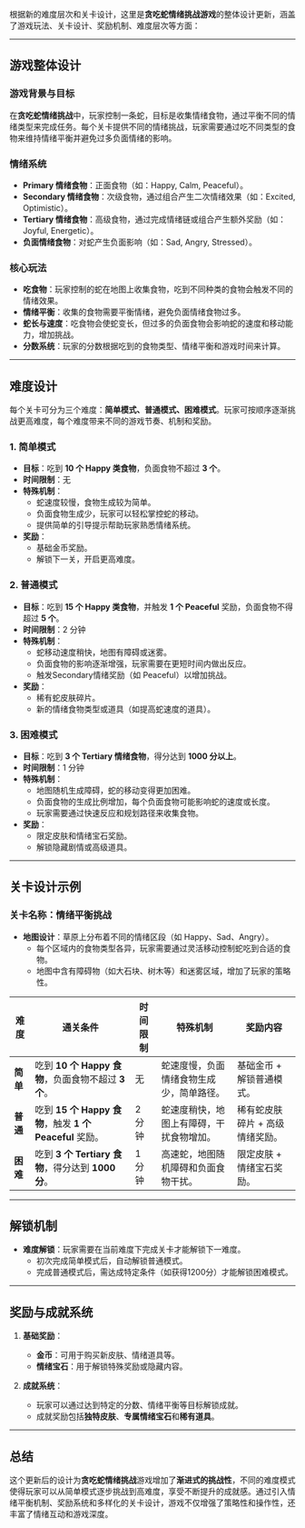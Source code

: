 根据新的难度层次和关卡设计，这里是**贪吃蛇情绪挑战游戏**的整体设计更新，涵盖了游戏玩法、关卡设计、奖励机制、难度层次等方面：

---

## **游戏整体设计**

### **游戏背景与目标**
在**贪吃蛇情绪挑战**中，玩家控制一条蛇，目标是收集情绪食物，通过平衡不同的情绪类型来完成任务。每个关卡提供不同的情绪挑战，玩家需要通过吃不同类型的食物来维持情绪平衡并避免过多负面情绪的影响。

### **情绪系统**
- **Primary 情绪食物**：正面食物（如：Happy, Calm, Peaceful）。
- **Secondary 情绪食物**：次级食物，通过组合产生二次情绪效果（如：Excited, Optimistic）。
- **Tertiary 情绪食物**：高级食物，通过完成情绪链或组合产生额外奖励（如：Joyful, Energetic）。
- **负面情绪食物**：对蛇产生负面影响（如：Sad, Angry, Stressed）。

### **核心玩法**
- **吃食物**：玩家控制的蛇在地图上收集食物，吃到不同种类的食物会触发不同的情绪效果。
- **情绪平衡**：收集的食物需要平衡情绪，避免负面情绪食物过多。
- **蛇长与速度**：吃食物会使蛇变长，但过多的负面食物会影响蛇的速度和移动能力，增加挑战。
- **分数系统**：玩家的分数根据吃到的食物类型、情绪平衡和游戏时间来计算。

---

## **难度设计**

每个关卡可分为三个难度：**简单模式、普通模式、困难模式**。玩家可按顺序逐渐挑战更高难度，每个难度带来不同的游戏节奏、机制和奖励。

### **1. 简单模式**
- **目标**：吃到 **10 个 Happy 类食物**，负面食物不超过 **3 个**。
- **时间限制**：无
- **特殊机制**：
  - 蛇速度较慢，食物生成较为简单。
  - 负面食物生成少，玩家可以轻松掌控蛇的移动。
  - 提供简单的引导提示帮助玩家熟悉情绪系统。
- **奖励**：
  - 基础金币奖励。
  - 解锁下一关，开启更高难度。

### **2. 普通模式**
- **目标**：吃到 **15 个 Happy 类食物**，并触发 **1 个 Peaceful** 奖励，负面食物不得超过 **5 个**。
- **时间限制**：2 分钟
- **特殊机制**：
  - 蛇移动速度稍快，地图有障碍或迷雾。
  - 负面食物的影响逐渐增强，玩家需要在更短时间内做出反应。
  - 触发Secondary情绪奖励（如 Peaceful）以增加挑战。
- **奖励**：
  - 稀有蛇皮肤碎片。
  - 新的情绪食物类型或道具（如提高蛇速度的道具）。

### **3. 困难模式**
- **目标**：吃到 **3 个 Tertiary 情绪食物**，得分达到 **1000 分以上**。
- **时间限制**：1 分钟
- **特殊机制**：
  - 地图随机生成障碍，蛇的移动变得更加困难。
  - 负面食物的生成比例增加，每个负面食物可能影响蛇的速度或长度。
  - 玩家需要通过快速反应和规划路径来收集食物。
- **奖励**：
  - 限定皮肤和情绪宝石奖励。
  - 解锁隐藏剧情或高级道具。

---

## **关卡设计示例**

### **关卡名称**：**情绪平衡挑战**
- **地图设计**：草原上分布着不同的情绪区段（如 Happy、Sad、Angry）。
  - 每个区域内的食物类型各异，玩家需要通过灵活移动控制蛇吃到合适的食物。
  - 地图中含有障碍物（如大石块、树木等）和迷雾区域，增加了玩家的策略性。

| 难度       | 通关条件                                                | 时间限制   | 特殊机制                                 | 奖励内容                             |
|------------|-------------------------------------------------------|------------|------------------------------------------|--------------------------------------|
| **简单**   | 吃到 **10 个 Happy 食物**，负面食物不超过 **3 个**。      | 无         | 蛇速度慢，负面情绪食物生成少，简单路径。    | 基础金币 + 解锁普通模式。            |
| **普通**   | 吃到 **15 个 Happy 食物**，触发 **1 个 Peaceful** 奖励。  | 2 分钟     | 蛇速度稍快，地图上有障碍，干扰食物增加。   | 稀有蛇皮肤碎片 + 高级情绪奖励。      |
| **困难**   | 吃到 **3 个 Tertiary 食物**，得分达到 **1000 分**。       | 1 分钟     | 高速蛇，地图随机障碍和负面食物干扰。      | 限定皮肤 + 情绪宝石奖励。            |

---

## **解锁机制**

- **难度解锁**：玩家需要在当前难度下完成关卡才能解锁下一难度。
  - 初次完成简单模式后，自动解锁普通模式。
  - 完成普通模式后，需达成特定条件（如获得1200分）才能解锁困难模式。

---

## **奖励与成就系统**

1. **基础奖励**：
   - **金币**：可用于购买新皮肤、情绪道具等。
   - **情绪宝石**：用于解锁特殊奖励或隐藏内容。
   
2. **成就系统**：
   - 玩家可以通过达到特定的分数、情绪平衡等目标解锁成就。
   - 成就奖励包括**独特皮肤**、**专属情绪宝石**和**稀有道具**。

---

## **总结**

这个更新后的设计为**贪吃蛇情绪挑战**游戏增加了**渐进式的挑战性**，不同的难度模式使得玩家可以从简单模式逐步挑战到高难度，享受不断提升的成就感。通过引入情绪平衡机制、奖励系统和多样化的关卡设计，游戏不仅增强了策略性和操作性，还丰富了情绪互动和游戏深度。
